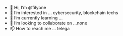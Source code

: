 - 👋 Hi, I’m @filyone
- 👀 I’m interested in ... cybersecurity, blockchain techs
- 🌱 I’m currently learning ...
- 💞️ I’m looking to collaborate on ...none
- 📫 How to reach me ... telega

<!---
filyone/filyone is a ✨ special ✨ repository because its `README.md` (this file) appears on your GitHub profile.
You can click the Preview link to take a look at your changes.
--->
